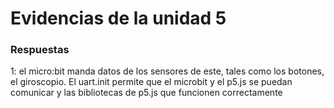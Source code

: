 
# Evidencias de la unidad 5

### Respuestas

1: el micro:bit manda datos de los sensores de este, tales como los botones, el giroscopio. El uart.init permite que el microbit y el p5.js se puedan comunicar y las bibliotecas de p5.js que funcionen correctamente
